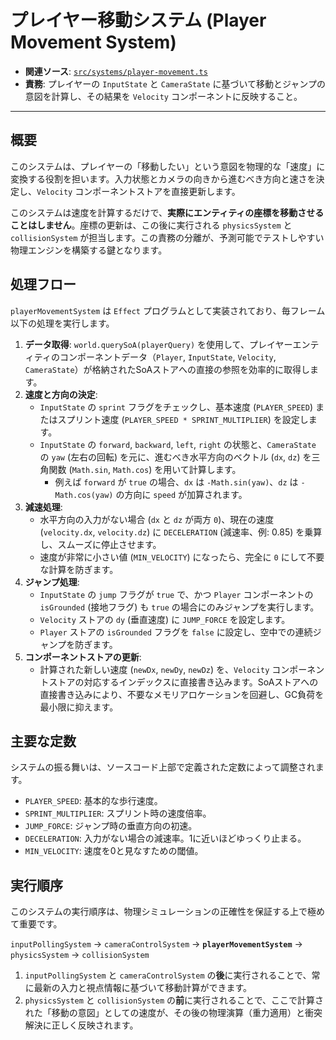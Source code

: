 # プレイヤー移動システム (Player Movement System)

-   **関連ソース**: [`src/systems/player-movement.ts`](../../src/systems/player-movement.ts)
-   **責務**: プレイヤーの `InputState` と `CameraState` に基づいて移動とジャンプの意図を計算し、その結果を `Velocity` コンポーネントに反映すること。

---

## 概要

このシステムは、プレイヤーの「移動したい」という意図を物理的な「速度」に変換する役割を担います。入力状態とカメラの向きから進むべき方向と速さを決定し、`Velocity` コンポーネントストアを直接更新します。

このシステムは速度を計算するだけで、**実際にエンティティの座標を移動させることはしません**。座標の更新は、この後に実行される `physicsSystem` と `collisionSystem` が担当します。この責務の分離が、予測可能でテストしやすい物理エンジンを構築する鍵となります。

## 処理フロー

`playerMovementSystem` は `Effect` プログラムとして実装されており、毎フレーム以下の処理を実行します。

1.  **データ取得**: `world.querySoA(playerQuery)` を使用して、プレイヤーエンティティのコンポーネントデータ（`Player`, `InputState`, `Velocity`, `CameraState`）が格納されたSoAストアへの直接の参照を効率的に取得します。
2.  **速度と方向の決定**:
    -   `InputState` の `sprint` フラグをチェックし、基本速度 (`PLAYER_SPEED`) またはスプリント速度 (`PLAYER_SPEED * SPRINT_MULTIPLIER`) を設定します。
    -   `InputState` の `forward`, `backward`, `left`, `right` の状態と、`CameraState` の `yaw` (左右の回転) を元に、進むべき水平方向のベクトル (`dx`, `dz`) を三角関数 (`Math.sin`, `Math.cos`) を用いて計算します。
        -   例えば `forward` が `true` の場合、`dx` は `-Math.sin(yaw)`、`dz` は `-Math.cos(yaw)` の方向に `speed` が加算されます。
3.  **減速処理**:
    -   水平方向の入力がない場合 (`dx` と `dz` が両方 `0`)、現在の速度 (`velocity.dx`, `velocity.dz`) に `DECELERATION` (減速率、例: 0.85) を乗算し、スムーズに停止させます。
    -   速度が非常に小さい値 (`MIN_VELOCITY`) になったら、完全に `0` にして不要な計算を防ぎます。
4.  **ジャンプ処理**:
    -   `InputState` の `jump` フラグが `true` で、かつ `Player` コンポーネントの `isGrounded` (接地フラグ) も `true` の場合にのみジャンプを実行します。
    -   `Velocity` ストアの `dy` (垂直速度) に `JUMP_FORCE` を設定します。
    -   `Player` ストアの `isGrounded` フラグを `false` に設定し、空中での連続ジャンプを防ぎます。
5.  **コンポーネントストアの更新**:
    -   計算された新しい速度 (`newDx`, `newDy`, `newDz`) を、`Velocity` コンポーネントストアの対応するインデックスに直接書き込みます。SoAストアへの直接書き込みにより、不要なメモリアロケーションを回避し、GC負荷を最小限に抑えます。

## 主要な定数

システムの振る舞いは、ソースコード上部で定義された定数によって調整されます。

-   `PLAYER_SPEED`: 基本的な歩行速度。
-   `SPRINT_MULTIPLIER`: スプリント時の速度倍率。
-   `JUMP_FORCE`: ジャンプ時の垂直方向の初速。
-   `DECELERATION`: 入力がない場合の減速率。1に近いほどゆっくり止まる。
-   `MIN_VELOCITY`: 速度を0と見なすための閾値。

## 実行順序

このシステムの実行順序は、物理シミュレーションの正確性を保証する上で極めて重要です。

`inputPollingSystem` -> `cameraControlSystem` -> **`playerMovementSystem`** -> `physicsSystem` -> `collisionSystem`

1.  `inputPollingSystem` と `cameraControlSystem` の**後**に実行されることで、常に最新の入力と視点情報に基づいて移動計算ができます。
2.  `physicsSystem` と `collisionSystem` の**前**に実行されることで、ここで計算された「移動の意図」としての速度が、その後の物理演算（重力適用）と衝突解決に正しく反映されます。